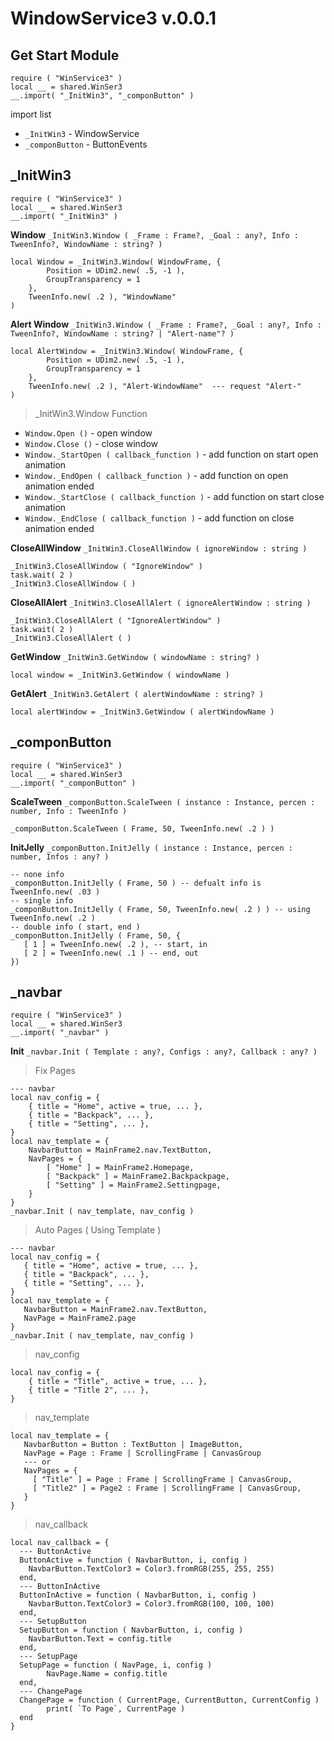 # WindowService3 v.0.0.1
## Get Start Module
```luau
require ( "WinService3" )
local __ = shared.WinSer3
__.import( "_InitWin3", "_componButton" )
```
import list
- `_InitWin3` - WindowService
- `_componButton` - ButtonEvents

## _InitWin3
```luau
require ( "WinService3" )
local __ = shared.WinSer3
__.import( "_InitWin3" )
```
 **Window** `_InitWin3.Window ( _Frame : Frame?, _Goal : any?, Info : TweenInfo?, WindowName : string? )`
```luau
local Window = _InitWin3.Window( WindowFrame, {
        Position = UDim2.new( .5, -1 ),
        GroupTransparency = 1
    }, 
    TweenInfo.new( .2 ), "WindowName" 
)
```

 **Alert Window** `_InitWin3.Window ( _Frame : Frame?, _Goal : any?, Info : TweenInfo?, WindowName : string? | "Alert-name"? )`
```luau
local AlertWindow = _InitWin3.Window( WindowFrame, {
        Position = UDim2.new( .5, -1 ),
        GroupTransparency = 1
    }, 
    TweenInfo.new( .2 ), "Alert-WindowName"  --- request "Alert-"
)
```
> _InitWin3.Window Function
- `Window.Open ()` - open window
- `Window.Close ()` - close window
- `Window._StartOpen ( callback_function )` - add function on start open animation
- `Window._EndOpen ( callback_function )` - add function on open animation ended
- `Window._StartClose ( callback_function )` - add function on start close animation
- `Window._EndClose ( callback_function )` - add function on close animation ended

 **CloseAllWindow** `_InitWin3.CloseAllWindow ( ignoreWindow : string )`
 ```luau
_InitWin3.CloseAllWindow ( "IgnoreWindow" )
task.wait( 2 )
_InitWin3.CloseAllWindow ( )
 ```
 **CloseAllAlert** `_InitWin3.CloseAllAlert ( ignoreAlertWindow : string )`
  ```luau
_InitWin3.CloseAllAlert ( "IgnoreAlertWindow" )
task.wait( 2 )
_InitWin3.CloseAllAlert ( )
 ```
 **GetWindow** `_InitWin3.GetWindow ( windowName : string? )`
  ```luau
local window = _InitWin3.GetWindow ( windowName )
 ```
 **GetAlert** `_InitWin3.GetAlert ( alertWindowName : string? )`
  ```luau
local alertWindow = _InitWin3.GetWindow ( alertWindowName )
 ```

 ## _componButton
 ```luau
require ( "WinService3" )
local __ = shared.WinSer3
__.import( "_componButton" )
 ```
 **ScaleTween** `_componButton.ScaleTween ( instance : Instance, percen : number, Info : TweenInfo )`
 ```luau
_componButton.ScaleTween ( Frame, 50, TweenInfo.new( .2 ) )
 ```
  **InitJelly** `_componButton.InitJelly ( instance : Instance, percen : number, Infos : any? )`
 ```luau
-- none info
_componButton.InitJelly ( Frame, 50 ) -- defualt info is TweenInfo.new( .03 )
-- single info
_componButton.InitJelly ( Frame, 50, TweenInfo.new( .2 ) ) -- using TweenInfo.new( .2 )
-- double info ( start, end )
_componButton.InitJelly ( Frame, 50, {
    [ 1 ] = TweenInfo.new( .2 ), -- start, in
    [ 2 ] = TweenInfo.new( .1 ) -- end, out
}) 
 ```

## _navbar
 ```luau
require ( "WinService3" )
local __ = shared.WinSer3
__.import( "_navbar" )
 ```
  **Init** `_navbar.Init ( Template : any?, Configs : any?, Callback : any? )`
 > Fix Pages
```luau
--- navbar
local nav_config = {
    { title = "Home", active = true, ... },
    { title = "Backpack", ... },
    { title = "Setting", ... },
}
local nav_template = {
    NavbarButton = MainFrame2.nav.TextButton,
    NavPages = {
        [ "Home" ] = MainFrame2.Homepage,
        [ "Backpack" ] = MainFrame2.Backpackpage,
        [ "Setting" ] = MainFrame2.Settingpage,
    }
}
_navbar.Init ( nav_template, nav_config )
```
 > Auto Pages ( Using Template )
 ```luau
--- navbar
local nav_config = {
    { title = "Home", active = true, ... },
    { title = "Backpack", ... },
    { title = "Setting", ... },
}
local nav_template = {
    NavbarButton = MainFrame2.nav.TextButton,
    NavPage = MainFrame2.page
}
_navbar.Init ( nav_template, nav_config )
```
 > nav_config
```luau
local nav_config = {
    { title = "Title", active = true, ... },
    { title = "Title 2", ... },
}
```
 > nav_template
 ```luau
local nav_template = {
    NavbarButton = Button : TextButton | ImageButton,
    NavPage = Page : Frame | ScrollingFrame | CanvasGroup
    --- or
    NavPages = {
      [ "Title" ] = Page : Frame | ScrollingFrame | CanvasGroup,
      [ "Title2" ] = Page2 : Frame | ScrollingFrame | CanvasGroup,
    }
}
```
 > nav_callback
```luau
local nav_callback = {
  --- ButtonActive
  ButtonActive = function ( NavbarButton, i, config )
    NavbarButton.TextColor3 = Color3.fromRGB(255, 255, 255)
  end,
  --- ButtonInActive
  ButtonInActive = function ( NavbarButton, i, config )
    NavbarButton.TextColor3 = Color3.fromRGB(100, 100, 100)
  end,
  --- SetupButton
  SetupButton = function ( NavbarButton, i, config )
    NavbarButton.Text = config.title
  end,
  --- SetupPage
  SetupPage = function ( NavPage, i, config )
        NavPage.Name = config.title
  end,
  --- ChangePage
  ChangePage = function ( CurrentPage, CurrentButton, CurrentConfig )
        print( `To Page`, CurrentPage )
  end
}
```